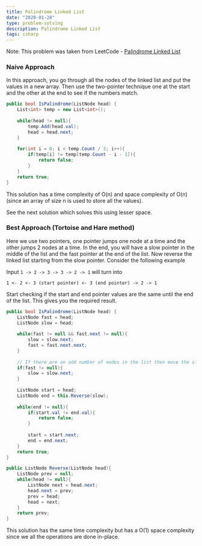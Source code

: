 ```yaml
---
title: Palindrome Linked List
date: "2020-01-28"
type: problem-solving
description: Palindrome Linked List
tags: csharp
---
```


Note: This problem was taken from LeetCode - [Palindrome Linked List](https://leetcode.com/problems/palindrome-linked-list/)

### Naive Approach

In this approach, you go through all the nodes of the linked list and put the values in a new array. Then use the two-pointer technique one at the start and the other at the end to see if the numbers match.

```csharp
public bool IsPalindrome(ListNode head) {
    List<int> temp = new List<int>();
    
    while(head != null){
        temp.Add(head.val);
        head = head.next;
    }
    
    for(int i = 0; i < temp.Count / 2; i++){
        if(temp[i] != temp[temp.Count - i - 1]){
            return false;
        }
    }
    return true;
}
```

This solution has a time complexity of O(n) and space complexity of O(n) (since an array of size n is used to store all the values).

See the next solution which solves this using lesser space.

### Best Approach (Tortoise and Hare method)

Here we use two pointers, one pointer jumps one node at a time and the other jumps 2 nodes at a time. In the end, you will have a slow pointer in the middle of the list and the fast pointer at the end of the list. Now reverse the linked list starting from the slow pointer. Consider the following example

Input ```1 -> 2 -> 3 -> 3 -> 2 -> 1``` will turn into

```1 <- 2 <- 3 (start pointer) <- 3 (end pointer) -> 2 -> 1```

Start checking if the start and end pointer values are the same until the end of the list. This gives you the required result.

```csharp
public bool IsPalindrome(ListNode head) {
    ListNode fast = head;
    ListNode slow = head;
    
    while(fast != null && fast.next != null){
        slow = slow.next;
        fast = fast.next.next;
    }
    
    // If there are an odd number of nodes in the list then move the slow pointer to the center of the list
    if(fast != null){
        slow = slow.next;
    }
    
    ListNode start = head;
    ListNode end = this.Reverse(slow);
    
    while(end != null){
        if(start.val != end.val){
            return false;
        }
        
        start = start.next;
        end = end.next;
    }
    return true;
}

public ListNode Reverse(ListNode head){
    ListNode prev = null;
    while(head != null){
        ListNode next = head.next;
        head.next = prev;
        prev = head;
        head = next;
    }
    return prev;
}
```

This solution has the same time complexity but has a O(1) space complexity since we all the operations are done in-place.
